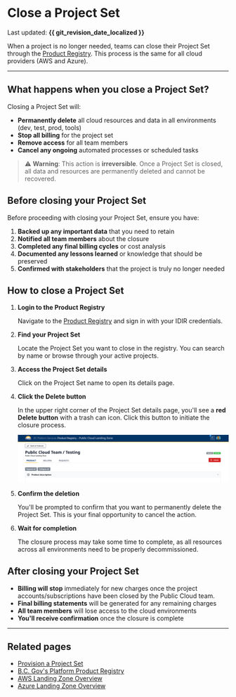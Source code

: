 # Close a Project Set

Last updated: **{{ git_revision_date_localized }}**

When a project is no longer needed, teams can close their Project Set through the [Product Registry](https://registry.developer.gov.bc.ca/login). This process is the same for all cloud providers (AWS and Azure).

---

## What happens when you close a Project Set?

Closing a Project Set will:

- **Permanently delete** all cloud resources and data in all environments (dev, test, prod, tools)
- **Stop all billing** for the project set
- **Remove access** for all team members
- **Cancel any ongoing** automated processes or scheduled tasks

> ⚠️ **Warning**: This action is **irreversible**. Once a Project Set is closed, all data and resources are permanently deleted and cannot be recovered.

## Before closing your Project Set

Before proceeding with closing your Project Set, ensure you have:

1. **Backed up any important data** that you need to retain
2. **Notified all team members** about the closure
3. **Completed any final billing cycles** or cost analysis
4. **Documented any lessons learned** or knowledge that should be preserved
5. **Confirmed with stakeholders** that the project is truly no longer needed

## How to close a Project Set

1. **Login to the Product Registry**
   
   Navigate to the [Product Registry](https://registry.developer.gov.bc.ca/login) and sign in with your IDIR credentials.

2. **Find your Project Set**
   
   Locate the Project Set you want to close in the registry. You can search by name or browse through your active projects.

3. **Access the Project Set details**
   
   Click on the Project Set name to open its details page.

4. **Click the Delete button**
   
   In the upper right corner of the Project Set details page, you'll see a **red Delete button** with a trash can icon. Click this button to initiate the closure process.

   ![Delete button in Product Registry](../images/close-project-set/delete-button.png)

5. **Confirm the deletion**
   
   You'll be prompted to confirm that you want to permanently delete the Project Set. This is your final opportunity to cancel the action.

6. **Wait for completion**
   
   The closure process may take some time to complete, as all resources across all environments need to be properly decommissioned.

## After closing your Project Set

- **Billing will stop** immediately for new charges once the project accounts/subscriptions have been closed by the Public Cloud team.
- **Final billing statements** will be generated for any remaining charges
- **All team members** will lose access to the cloud environments
- **You'll receive confirmation** once the closure is complete

---

## Related pages

- [Provision a Project Set](provision-a-project-set.md)
- [B.C. Gov's Platform Product Registry](https://registry.developer.gov.bc.ca/login)
- [AWS Landing Zone Overview](../aws/LZA/get-started-with-lza/aws-landing-zone-accelerator-overview.md)
- [Azure Landing Zone Overview](../azure/get-started-with-azure/bc-govs-azure-landing-zone-overview.md)
